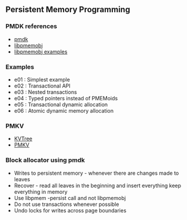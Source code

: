
## Persistent Memory Programming

### PMDK references

- [pmdk](http://pmem.io/pmdk)
- [libpmemobj](http://pmem.io/pmdk/libpmemobj)
- [libpmemobj examples](https://github.com/pmem/pmdk/tree/master/src/examples/libpmemobj)

### Examples

- e01 : Simplest example
- e02 : Transactional API
- e03 : Nested transactions
- e04 : Typed pointers instead of PMEMoids
- e05 : Transactional dynamic allocation
- e06 : Atomic dynamic memory allocation

### PMKV

- [KVTree](https://github.com/pmem/pmemkv/blob/master/ENGINES.md#kvtree2)
- [PMKV](https://github.com/pmem/pmemkv)

### Block allocator using pmdk

- Writes to persistent memory - whenever there are changes made to leaves
- Recover - read all leaves in the beginning and insert everything keep everything in memory
- Use libpmem -persist call and not libpmemobj
- Do not use transactions whenever possible
- Undo locks for writes across page boundaries


